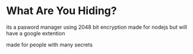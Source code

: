 # What Are You Hiding?
its a pasword manager using 2048 bit encryption
made for nodejs but will have a google extention

made for people with many secrets

